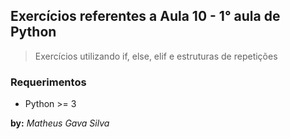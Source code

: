 ## Exercícios referentes a Aula 10 - 1° aula de Python
> Exercícios utilizando if, else, elif e estruturas de repetições

### Requerimentos
* Python >= 3

**by:**
*Matheus Gava Silva*

